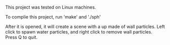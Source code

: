 This project was tested on Linux machines.

To complie this project, run 'make' and './sph'

After it is opened, it will create a scene with a up made of wall particles.
Left click to spawn water particles, and right click to remove wall particles. 
Press Q to quit.
